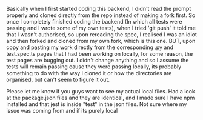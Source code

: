 Basically when I first started coding this backend, I didn't read the prompt properly and cloned directly from the repo instead of making a fork first.
So once I completely finished coding the backend (In which all tests were passing and I wrote some of my own tests), when I tried 'git push' it told me that I wasn't authorised,
so upon rereading the spec, I realised I was an idiot and then forked and cloned from my own fork, which is this one. BUT, upon copy and pasting my work directly from 
the corresponding .py and test.spec.ts pages that I had been working on locally, for some reason, the test pages are bugging out. I didn't change anything and so I assume the
tests will remain passing cause they were passing locally, its probably something to do with the way I cloned it or how the directories are organised, but can't seem to figure it out.

Please let me know if you guys want to see my actual local files. Had a look at the package.json files and they are identical, and I made sure I have
npm installed and that jest is inside "test" in the json files. Not sure where my issue was coming from and if its purely local
